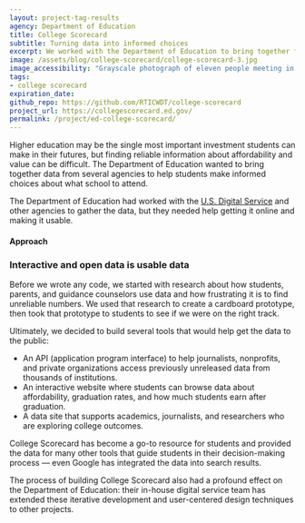 ```yaml
---
layout: project-tag-results
agency: Department of Education
title: College Scorecard
subtitle: Turning data into informed choices
excerpt: We worked with the Department of Education to bring together federal data from several agencies to help students assess colleges and universities.
image: /assets/blog/college-scorecard/college-scorecard-3.jpg
image_accessibility: "Grayscale photograph of eleven people meeting in small groups during a workshop"
tags:
- college scorecard
expiration_date:
github_repo: https://github.com/RTICWDT/college-scorecard
project_url: https://collegescorecard.ed.gov/
permalink: /project/ed-college-scorecard/
---
```



Higher education may be the single most important investment students can make in their futures, but finding reliable information about affordability and value can be difficult. The Department of Education wanted to bring together data from several agencies to help students make informed choices about what school to attend.

The Department of Education had worked with the [U.S. Digital Service](https://www.usds.gov/) and other agencies to gather the data, but they needed help getting it online and making it usable.

#### Approach
### Interactive and open data is usable data

Before we wrote any code, we started with research about how students, parents, and guidance counselors use data and how frustrating it is to find unreliable numbers. We used that research to create a cardboard prototype, then took that prototype to students to see if we were on the right track.

Ultimately, we decided to build several tools that would help get the data to the public:

-   An API (application program interface) to help journalists, nonprofits, and private organizations access previously unreleased data from thousands of institutions.
-   An interactive website where students can browse data about affordability, graduation rates, and how much students earn after graduation.
-   A data site that supports academics, journalists, and researchers who are exploring college outcomes.

College Scorecard has become a go-to resource for students and provided the data for many other tools that guide students in their decision-making process — even Google has integrated the data into search results.

The process of building College Scorecard also had a profound effect on the Department of Education: their in-house digital service team has extended these iterative development and user-centered design techniques to other projects.

